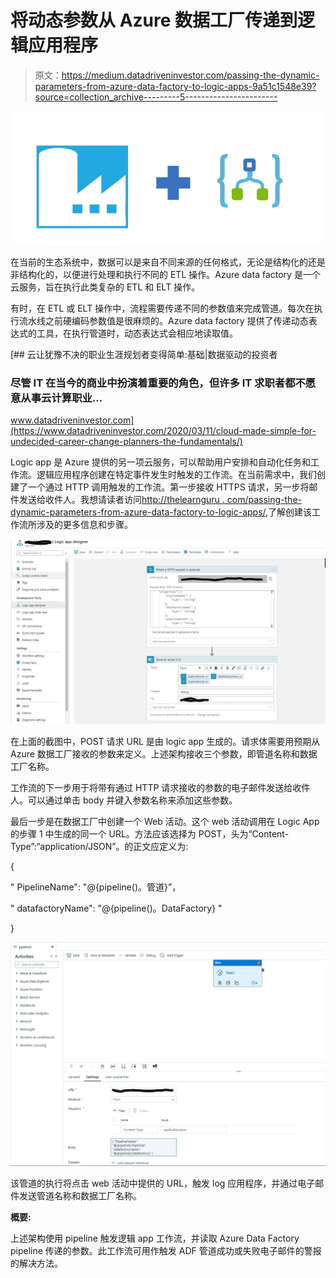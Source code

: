 # 将动态参数从 Azure 数据工厂传递到逻辑应用程序

> 原文：<https://medium.datadriveninvestor.com/passing-the-dynamic-parameters-from-azure-data-factory-to-logic-apps-9a51c1548e39?source=collection_archive---------5----------------------->

![](img/8d7594e478a4dc16dee49c47990f4899.png)

在当前的生态系统中，数据可以是来自不同来源的任何格式，无论是结构化的还是非结构化的，以便进行处理和执行不同的 ETL 操作。Azure data factory 是一个云服务，旨在执行此类复杂的 ETL 和 ELT 操作。

有时，在 ETL 或 ELT 操作中，流程需要传递不同的参数值来完成管道。每次在执行流水线之前硬编码参数值是很麻烦的。Azure data factory 提供了传递动态表达式的工具，在执行管道时，动态表达式会相应地读取值。

[](https://www.datadriveninvestor.com/2020/03/11/cloud-made-simple-for-undecided-career-change-planners-the-fundamentals/) [## 云让犹豫不决的职业生涯规划者变得简单:基础|数据驱动的投资者

### 尽管 IT 在当今的商业中扮演着重要的角色，但许多 IT 求职者都不愿意从事云计算职业…

www.datadriveninvestor.com](https://www.datadriveninvestor.com/2020/03/11/cloud-made-simple-for-undecided-career-change-planners-the-fundamentals/) 

Logic app 是 Azure 提供的另一项云服务，可以帮助用户安排和自动化任务和工作流。逻辑应用程序创建在特定事件发生时触发的工作流。在当前需求中，我们创建了一个通过 HTTP 调用触发的工作流。第一步接收 HTTPS 请求，另一步将邮件发送给收件人。我想请读者访问[http://thelearnguru . com/passing-the-dynamic-parameters-from-azure-data-factory-to-logic-apps/](http://thelearnguru.com/passing-the-dynamic-parameters-from-azure-data-factory-to-logic-apps/),了解创建该工作流所涉及的更多信息和步骤。

![](img/3cf97149b2a85544b83359ea16c140e1.png)

在上面的截图中，POST 请求 URL 是由 logic app 生成的。请求体需要用预期从 Azure 数据工厂接收的参数来定义。上述架构接收三个参数，即管道名称和数据工厂名称。

工作流的下一步用于将带有通过 HTTP 请求接收的参数的电子邮件发送给收件人。可以通过单击 body 并键入参数名称来添加这些参数。

最后一步是在数据工厂中创建一个 Web 活动。这个 web 活动调用在 Logic App 的步骤 1 中生成的同一个 URL。方法应该选择为 POST，头为“Content-Type”:“application/JSON”。的正文应定义为:

{

" PipelineName": "@{pipeline()。管道}”，

" datafactoryName": "@{pipeline()。DataFactory} "

}

![](img/460a9e3b0d024f0706701ea48ab61453.png)

该管道的执行将点击 web 活动中提供的 URL，触发 log 应用程序，并通过电子邮件发送管道名称和数据工厂名称。

**概要:**

上述架构使用 pipeline 触发逻辑 app 工作流，并读取 Azure Data Factory pipeline 传递的参数。此工作流可用作触发 ADF 管道成功或失败电子邮件的警报的解决方法。